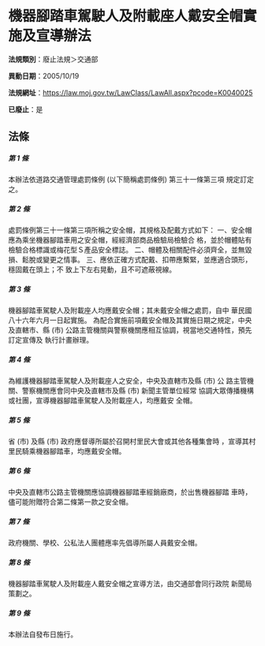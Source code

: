 # 機器腳踏車駕駛人及附載座人戴安全帽實施及宣導辦法

**法規類別**：廢止法規＞交通部

**異動日期**：2005/10/19  

**法規網址**：https://law.moj.gov.tw/LawClass/LawAll.aspx?pcode=K0040025

**已廢止**：是



## 法條
##### 第 1 條
本辦法依道路交通管理處罰條例 (以下簡稱處罰條例) 第三十一條第三項
規定訂定之。

##### 第 2 條
處罰條例第三十一條第三項所稱之安全帽，其規格及配戴方式如下：
一、安全帽應為乘坐機器腳踏車用之安全帽，經經濟部商品檢驗局檢驗合
    格，並於帽體貼有檢驗合格標識或梅花型Ｓ產品安全標誌。
二、帽體及相關配件必須齊全，並無毀損、鬆脫或變更之情事。
三、應依正確方式配戴、扣帶應繫緊，並應適合頭形，穩固戴在頭上；不
    致上下左右晃動，且不可遮蔽視線。


##### 第 3 條
機器腳踏車駕駛人及附載座人均應戴安全帽；其未戴安全帽之處罰，自中
華民國八十六年六月一日起實施。
為配合實施前項戴安全帽及其實施日期之規定，中央及直轄市、縣 (市)
公路主管機關與警察機關應相互協調，視當地交通特性，預先訂定宣傳及
執行計畫辦理。

##### 第 4 條
為維護機器腳踏車駕駛人及附載座人之安全，中央及直轄市及縣 (市) 公
路主管機關、警察機關應會同中央及直轄市及縣 (市) 新聞主管單位經常
協調大眾傳播機構或社團，宣導機器腳踏車駕駛人及附載座人，均應戴安
全帽。

##### 第 5 條
省 (市) 及縣 (市) 政府應督導所屬於召開村里民大會或其他各種集會時
，宣導其村里民騎乘機器腳踏車，均應戴安全帽。

##### 第 6 條
中央及直轄市公路主管機關應協調機器腳踏車經銷廠商，於出售機器腳踏
車時，儘可能附贈符合第二條第一款之安全帽。

##### 第 7 條
政府機關、學校、公私法人團體應率先倡導所屬人員戴安全帽。

##### 第 8 條
機器腳踏車駕駛人及附載座人戴安全帽之宣導方法，由交通部會同行政院
新聞局策劃之。

##### 第 9 條
本辦法自發布日施行。


